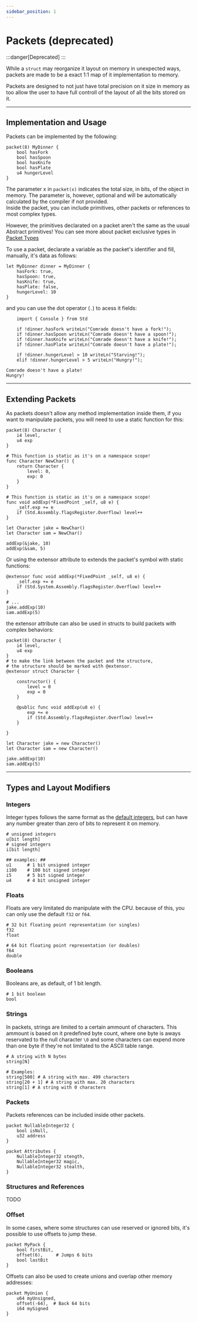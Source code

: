 ```yaml
---
sidebar_position: 1
---
```


# Packets (deprecated)
:::danger[Deprecated]
:::

While a `struct` may reorganize it layout on memory in unexpected ways, packets are made to be a exact
1:1 map of it implementation to memory.

Packets are designed to not just have total precision on it size in memory as too allow the user to
have full controll of the layout of all the bits stored on it.

---
## Implementation and Usage

Packets can be implemented by the following:
```abs
packet(8) MyDinner {
    bool hasFork
    bool hasSpoon
    bool hasKnife
    bool hasPlate
    u4 hungerLevel
}
```

The parameter x in `packet(x)` indicates the total size, in bits, of the object in memory.
The parameter is, however, optional and will be automatically calculated by the compiler if
not provided. \
Inside the packet, you can include primitives, other packets or references to most complex
types.

However, the primitives declarated on a packet aren't the same as the usual Abstract primitives!
You can see more about packet exclusive types in [Packet Types](#types-and-layout-modifiers)

To use a packet, declarate a variable as the packet's identifier and fill, manually, it's data
as follows:
```abs
let MyDinner dinner = MyDinner {
    hasFork: true,
    hasSpoon: true,
    hasKnife: true,
    hasPlate: false,
    hungerLevel: 10
}
```

and you can use the dot operator (`.`) to acess it fields:
```abs
    import { Console } from Std

    if !dinner.hasFork writeLn("Comrade doesn't have a fork!");
    if !dinner.hasSpoon writeLn("Comrade doesn't have a spoon!");
    if !dinner.hasKnife writeLn("Comrade doesn't have a knife!");
    if !dinner.hasPlate writeLn("Comrade doesn't have a plate!");

    if !dinner.hungerLevel > 10 writeLn("Starving!");
    elif !dinner.hungerLevel > 5 writeLn("Hungry!");
```

```text title="Console Output"
Comrade doesn't have a plate!
Hungry!
```

---
## Extending Packets

As packets doesn't allow any method implementation inside them, if you want to manipulate packets,
you will need to use a static function for this:

```abs
packet(8) Character {
    i4 level,
    u4 exp
}

# This function is static as it's on a namespace scope!
func Character NewChar() {
    return Character {
        level: 0,
        exp: 0
    }
}

# This function is static as it's on a namespace scope!
func void addExp(*FixedPoint _self, u8 e) {
    _self.exp += e
    if (Std.Assembly.flagsRegister.Overflow) level++
}

let Character jake = NewChar()
let Character sam = NewChar()

addExp(&jake, 10)
addExp(&sam, 5)
```

Or using the extensor attribute to extends the packet's symbol with static functions:
```abs
@extensor func void addExp(*FixedPoint _self, u8 e) {
    _self.exp += e
    if (Std.System.Assembly.flagsRegister.Overflow) level++
}

# ...
jake.addExp(10)
sam.addExp(5)
```

the extensor attribute can also be used in structs to build packets with complex behaviors:
```abs
packet(8) Character {
    i4 level,
    u4 exp
}
# to make the link between the packet and the structure,
# the structure should be marked with @extensor.
@extensor struct Character {

    constructor() {
        level = 0
        exp = 0
    } 

    @public func void addExp(u8 e) {
        exp += e
        if (Std.Assembly.flagsRegister.Overflow) level++
    }

}

let Character jake = new Character()
let Character sam = new Character()

jake.addExp(10)
sam.addExp(5)
```

---
## Types and Layout Modifiers

### Integers

Integer types follows the same format as the [default integers](../types/numeric), but can have
any number greater than zero of bits to represent it on memory.

```abs
# unsigned integers
u[bit length]
# signed integers
i[bit length]

## examples: ##
u1      # 1 bit unsigned integer
i100    # 100 bit signed integer
i5      # 5 bit signed integer
u4      # 4 bit unsigned integer
```

### Floats

Floats are very limitated do manipulate with the CPU. because of this, you can only use the default
`f32` or `f64`.

```abs
# 32 bit floating point representation (or singles)
f32
float

# 64 bit floating point representation (or doubles)
f64
double
```

### Booleans

Booleans are, as default, of 1 bit length.
```abs
# 1 bit boolean
bool
```

### Strings

In packets, strings are limited to a certain ammount of characters.
This ammount is based on it predefined byte count, where one byte is
aways reservated to the null character `\0` and some characters can
expend more than one byte if they're not limitated to the ASCII table
range.
```abs
# A string with N bytes
string[N]

# Examples:
string[500] # A string with max. 499 characters
string[20 + 1] # A string with max. 20 characters
string[1] # A string with 0 characters
```

### Packets

Packets references can be included inside other packets.

```abs
packet NullableInteger32 {
    bool isNull,
    u32 address
}

packet Attributes {
    NullableInteger32 stength,
    NullableInteger32 magic,
    NullableInteger32 stealth,
}
```

### Structures and References
TODO

### Offset

In some cases, where some structures can use reserved or ignored bits,
it's possible to use offsets to jump these.

```abs
packet MyPack {
    bool firstBit,
    offset(6),     # Jumps 6 bits
    bool lastBit
}
```

Offsets can also be used to create unions and overlap other memory
addresses:

```abs
packet MyUnion {
    u64 myUnsigned,
    offset(-64),  # Back 64 bits
    i64 mySigned
}
```
